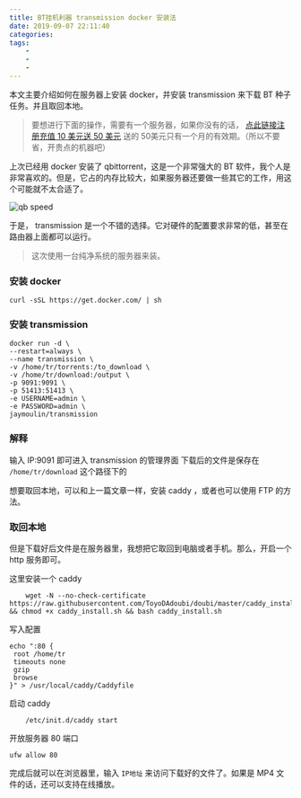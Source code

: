 ```yaml
---
title: BT挂机利器 transmission docker 安装法
date: 2019-09-07 22:11:40
categories:
tags:
    -
    -
    -
---
```

本文主要介绍如何在服务器上安装 docker，并安装 transmission 来下载 BT 种子任务。并且取回本地。

<!--more-->

> 要想进行下面的操作，需要有一个服务器，如果你没有的话， [点此链接注册充值 10 美元送 50 美元](https://www.vultr.com/?ref=8161953-4F)
> 送的 50美元只有一个月的有效期。（所以不要省，开贵点的机器吧）

上次已经用 docker 安装了 qbittorrent，这是一个非常强大的 BT 软件，我个人是非常喜欢的。但是，它占的内存比较大，如果服务器还要做一些其它的工作，用这个可能就不太合适了。

![qb speed](https://i.loli.net/2019/09/10/lJAEmdBpbHKe4u5.png)

于是， transmission 是一个不错的选择。它对硬件的配置要求非常的低，甚至在路由器上面都可以运行。

> 这次使用一台纯净系统的服务器来装。

### 安装 docker
```
curl -sSL https://get.docker.com/ | sh
```

### 安装 transmission
```
docker run -d \
--restart=always \
--name transmission \
-v /home/tr/torrents:/to_download \
-v /home/tr/download:/output \
-p 9091:9091 \
-p 51413:51413 \
-e USERNAME=admin \
-e PASSWORD=admin \
jaymoulin/transmission
```
### 解释
输入 IP:9091 即可进入 transmission 的管理界面
下载后的文件是保存在 `/home/tr/download` 这个路径下的

想要取回本地，可以和上一篇文章一样，安装 caddy ，或者也可以使用 FTP 的方法。

### 取回本地

但是下载好后文件是在服务器里，我想把它取回到电脑或者手机。那么，开启一个 http 服务即可。

这里安装一个 caddy
```
    wget -N --no-check-certificate https://raw.githubusercontent.com/ToyoDAdoubi/doubi/master/caddy_install.sh && chmod +x caddy_install.sh && bash caddy_install.sh
```
写入配置
```
echo ":80 {  
 root /home/tr
 timeouts none  
 gzip  
 browse  
}" > /usr/local/caddy/Caddyfile
```
启动 caddy
```
    /etc/init.d/caddy start
```
开放服务器 80 端口
```
ufw allow 80
```
完成后就可以在浏览器里，输入 `IP地址` 来访问下载好的文件了。如果是 MP4 文件的话，还可以支持在线播放。

